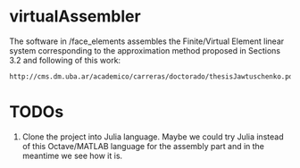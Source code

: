 # virtualAssembler

The software in /face_elements assembles the Finite/Virtual Element linear 
system corresponding to the approximation method proposed in Sections 3.2 
and following of this work: 

	http://cms.dm.uba.ar/academico/carreras/doctorado/thesisJawtuschenko.pdf.

# TODOs
1. Clone the project into Julia language. 
   Maybe we could try Julia instead of this Octave/MATLAB language for the
   assembly part and in the meantime we see how it is.
